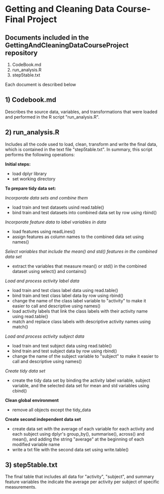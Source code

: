 # Getting and Cleaning Data Course- Final Project  


## Documents included in the GettingAndCleaningDataCourseProject repository

1) CodeBook.md
2) run_analysis.R
3) step5table.txt

Each document is described below


## 1) Codebook.md

Describes the source data, variables, and transformations that were loaded and performed in the R script "run_analysis.R".


## 2) run_analysis.R

Includes all the code used to load, clean, transform and write the final data, which is contained in the text file "step5table.txt".
In summary, this script performs the following operations:


**Initial steps:**

- load dplyr library 
- set working directory 


**To prepare tidy data set:**

*Incorporate data sets and combine them* 
- load train and test datasets usind read.table() 
- bind train and test datasets into combined data set by row using rbind() 

*Incorporate feature data to label variables in data* 
- load features using readLines() 
- assign features as column names to the combined data set using names() 

*Select variables that include the mean() and std() features in the combined data set* 
- extract the variables that measure mean() or std() in the combined dataset using select() and contains() 

*Load and process activity label data* 
- load train and test class label data using read.table() 
- bind train and test class label data by row using rbind() 
- change the name of the class label variable to "activity" to make it easier to call and descriptive using names() 
- load activity labels that link the class labels with their activity name using read.table() 
- match and replace class labels with descriptive activity names using match() 

*Load and process activity subject data*
- load train and test subject data using read.table()
- bind train and test subject data by row using rbind()
- change the name of the subject variable to "subject" to make it easier to call and descriptive using names() 

*Create tidy data set*
- create the tidy data set by binding the activity label variable, subject variable, and the selected data set for mean and std variables using cbind()



**Clean global environment**

- remove all objects except the tidy_data



**Create second independent data set**

- create data set with the average of each variable for each activity and each subject using dplyr's group_by(), summarise(), across() and mean(), and adding the string "average" at the beginning of each modified variable name
- write a txt file with the second data set using write.table()




## 3) step5table.txt

The final table that includes all data for "activity", "subject", and summary feature variables the indicate the average per activity per subject of specific measurements.

